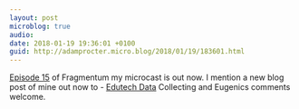 ```yaml
---
layout: post
microblog: true
audio: 
date: 2018-01-19 19:36:01 +0100
guid: http://adamprocter.micro.blog/2018/01/19/183601.html
---
```

[Episode 15](http://fragmentum.adamprocter.co.uk/episode-15-terms-and-semesters/) of Fragmentum my microcast is out now. I mention a new blog post of mine out now to - [Edutech Data](http://researchnot.es/14_EdutechData) Collecting and Eugenics comments welcome. 
